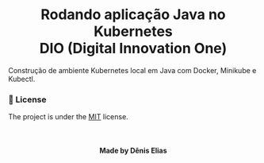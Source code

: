 <!--About session-->
<h1 align="center">Rodando aplicação Java no Kubernetes<br>DIO (Digital Innovation One)</h1>

Construção de ambiente Kubernetes local em Java com Docker, Minikube e Kubectl.<br>

<!--License session-->
<h3>📝 License</h3>

The project is under the [MIT](./LICENSE) license.

<!--Bottom session-->
<br><h4 align=center>Made by Dênis Elias</h4>
